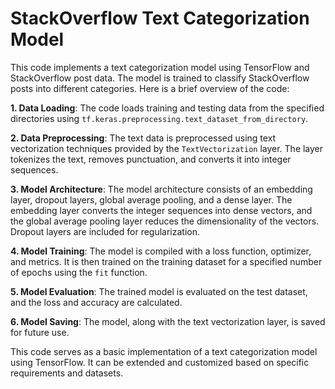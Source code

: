 # StackOverflow Text Categorization Model

This code implements a text categorization model using TensorFlow and StackOverflow post data. The model is trained to classify StackOverflow posts into different categories. Here is a brief overview of the code:

**1. Data Loading**: The code loads training and testing data from the specified directories using `tf.keras.preprocessing.text_dataset_from_directory`.

**2. Data Preprocessing**: The text data is preprocessed using text vectorization techniques provided by the `TextVectorization` layer. The layer tokenizes the text, removes punctuation, and converts it into integer sequences.

**3. Model Architecture**: The model architecture consists of an embedding layer, dropout layers, global average pooling, and a dense layer. The embedding layer converts the integer sequences into dense vectors, and the global average pooling layer reduces the dimensionality of the vectors. Dropout layers are included for regularization.

**4. Model Training**: The model is compiled with a loss function, optimizer, and metrics. It is then trained on the training dataset for a specified number of epochs using the `fit` function.

**5. Model Evaluation**: The trained model is evaluated on the test dataset, and the loss and accuracy are calculated.

**6. Model Saving**: The model, along with the text vectorization layer, is saved for future use.

This code serves as a basic implementation of a text categorization model using TensorFlow. It can be extended and customized based on specific requirements and datasets.